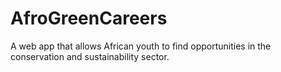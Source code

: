 # AfroGreenCareers
A web app that allows African youth to find opportunities in the conservation and sustainability sector.
